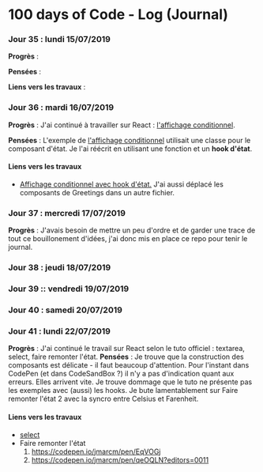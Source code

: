 # 100 days of Code - Log (Journal)

### Jour 35 : lundi 15/07/2019

**Progrès** : 

**Pensées** : 

**Liens vers les travaux** :

### Jour 36 : mardi 16/07/2019

**Progrès** : J'ai continué à travailler sur React : [l'affichage conditionnel](https://fr.reactjs.org/docs/conditional-rendering.html).

**Pensées** : L'exemple de [l'affichage conditionnel](https://fr.reactjs.org/docs/conditional-rendering.html) utilisait une classe pour le composant d'état. Je l'ai réécrit en utilisant une fonction et un **hook d'état**.

#### Liens vers les travaux
- [Affichage conditionnel avec hook d'état.](https://codesandbox.io/s/affichage-conditionnel-xy4p0)
J'ai aussi déplacé les composants de Greetings dans un autre fichier.

### Jour 37 : mercredi 17/07/2019

**Progrès** : J'avais besoin de mettre un peu d'ordre  et de garder une trace de tout ce bouillonement d'idées, j'ai donc mis en place ce repo pour tenir le journal.

### Jour 38 : jeudi 18/07/2019

### Jour 39 :: vendredi 19/07/2019

### Jour 40 : samedi 20/07/2019

### Jour 41 : lundi 22/07/2019
**Progrès** : J'ai continué le travail sur React selon le tuto officiel : textarea, select, faire remonter l'état.
**Pensées** : Je trouve que la construction des composants est délicate - il faut beaucoup d'attention. Pour l'instant dans CodePen (et dans CodeSandBox ?) il n'y a pas d'indication quant aux erreurs. Elles arrivent vite.
Je trouve dommage que le tuto ne présente pas les exemples avec (aussi) les hooks.
Je bute lamentablement sur Faire remonter l'état 2 avec la syncro entre Celsius et Farenheit.

#### Liens vers les travaux
- [select](https://codepen.io/jmarcm/pen/VovLEw)
- Faire remonter l'état
  1. https://codepen.io/jmarcm/pen/EqVOGj
  1. https://codepen.io/jmarcm/pen/qeOQLN?editors=0011
